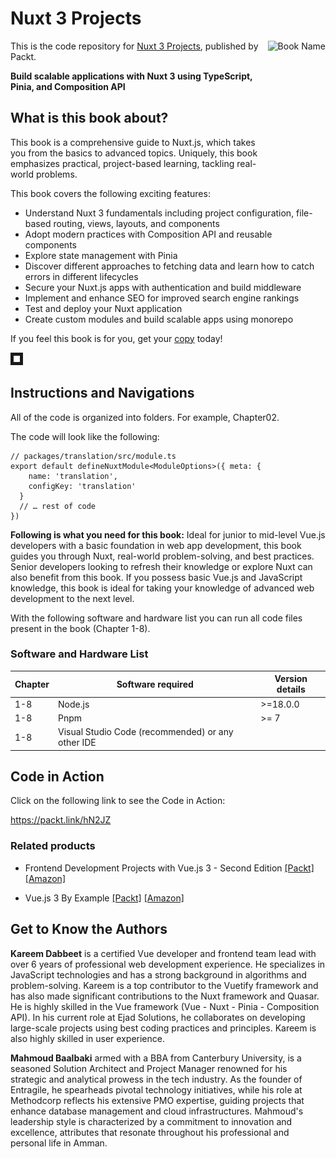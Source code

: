 # Nuxt 3 Projects

<a href="https://www.packtpub.com/product/nuxt-3-projects/9781837632541"><img src="https://content.packt.com/_/image/original/B19760/cover_image_large.jpg" alt="Book Name" height="256px" align="right"></a>

This is the code repository for [Nuxt 3 Projects](https://www.packtpub.com/product/nuxt-3-projects/9781837632541), published by Packt.

**Build scalable applications with Nuxt 3 using TypeScript, Pinia, and Composition API**

## What is this book about?
This book is a comprehensive guide to Nuxt.js, which takes you from the basics to advanced topics. Uniquely, this book emphasizes practical, project-based learning, tackling real-world problems.

This book covers the following exciting features:
* Understand Nuxt 3 fundamentals including project configuration, file-based routing, views, layouts, and components
* Adopt modern practices with Composition API and reusable components
* Explore state management with Pinia
* Discover different approaches to fetching data and learn how to catch errors in different lifecycles
* Secure your Nuxt.js apps with authentication and build middleware
* Implement and enhance SEO for improved search engine rankings
* Test and deploy your Nuxt application
* Create custom modules and build scalable apps using monorepo

If you feel this book is for you, get your [copy](https://www.amazon.com/Nuxt-Projects-applications-Typescript-Composition/dp/1837632545/) today!

<a href="https://www.packtpub.com/?utm_source=github&utm_medium=banner&utm_campaign=GitHubBanner"><img src="https://raw.githubusercontent.com/PacktPublishing/GitHub/master/GitHub.png" 
alt="https://www.packtpub.com/" border="5" /></a>


## Instructions and Navigations
All of the code is organized into folders. For example, Chapter02.

The code will look like the following:
```
// packages/translation/src/module.ts
export default defineNuxtModule<ModuleOptions>({ meta: {
    name: 'translation',
    configKey: 'translation'
  }
  // … rest of code
})
```

**Following is what you need for this book:**
Ideal for junior to mid-level Vue.js developers with a basic foundation in web app development, this book guides you through Nuxt, real-world problem-solving, and best practices. Senior developers looking to refresh their knowledge or explore Nuxt can also benefit from this book. If you possess basic Vue.js and JavaScript knowledge, this book is ideal for taking your knowledge of advanced web development to the next level.

With the following software and hardware list you can run all code files present in the book (Chapter 1-8).

### Software and Hardware List

| Chapter  | Software required                   | Version details                    |
| -------- | ------------------------------------| -----------------------------------|
| 1-8      | Node.js                             | >=18.0.0 |
| 1-8      | Pnpm                                | >= 7 |
| 1-8      | Visual Studio Code (recommended) or any other IDE  |          |


## Code in Action

Click on the following link to see the Code in Action:

https://packt.link/hN2JZ

### Related products
* Frontend Development Projects with Vue.js 3 - Second Edition [[Packt]](https://www.packtpub.com/product/frontend-development-projects-with-vuejs-3-second-edition/9781803234991) [[Amazon]](https://www.amazon.com/Frontend-Development-Projects-Vue-js-fundamentals/dp/1803234997)

* Vue.js 3 By Example [[Packt]](https://www.packtpub.com/product/vuejs-3-by-example/9781838826345) [[Amazon]](https://www.amazon.com/Vue-js-Example-Blueprints-development-cross-platform/dp/1838826343)

## Get to Know the Authors
**Kareem Dabbeet** is a certified Vue developer and frontend team lead with over 6 years of professional
web development experience. He specializes in JavaScript technologies and has a strong background
in algorithms and problem-solving. Kareem is a top contributor to the Vuetify framework and has
also made significant contributions to the Nuxt framework and Quasar. He is highly skilled in the
Vue framework (Vue - Nuxt - Pinia - Composition API). In his current role at Ejad Solutions, he
collaborates on developing large-scale projects using best coding practices and principles. Kareem is
also highly skilled in user experience.

**Mahmoud Baalbaki** armed with a BBA from Canterbury University, is a seasoned Solution Architect
and Project Manager renowned for his strategic and analytical prowess in the tech industry. As the
founder of Entragile, he spearheads pivotal technology initiatives, while his role at Methodcorp
reflects his extensive PMO expertise, guiding projects that enhance database management and cloud
infrastructures. Mahmoud's leadership style is characterized by a commitment to innovation and
excellence, attributes that resonate throughout his professional and personal life in Amman.
